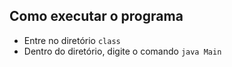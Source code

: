 ## Como executar o programa

- Entre no diretório `class`
- Dentro do diretório, digite o comando `java Main`
